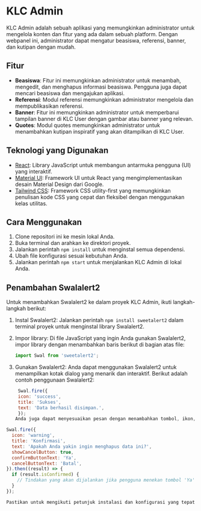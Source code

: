 # KLC Admin
KLC Admin adalah sebuah aplikasi yang memungkinkan administrator untuk mengelola konten dan fitur yang ada dalam sebuah platform. Dengan webpanel ini, administrator dapat mengatur beasiswa, referensi, banner, dan kutipan dengan mudah.

## Fitur

- **Beasiswa**: Fitur ini memungkinkan administrator untuk menambah, mengedit, dan menghapus informasi beasiswa. Pengguna juga dapat mencari beasiswa dan mengajukan aplikasi.
- **Referensi**: Modul referensi memungkinkan administrator mengelola dan mempublikasikan referensi.
- **Banner**: Fitur ini memungkinkan administrator untuk memperbarui tampilan banner di KLC User dengan gambar atau banner yang relevan.
- **Quotes**: Modul quotes memungkinkan administrator untuk menambahkan kutipan inspiratif yang akan ditampilkan di KLC User.

## Teknologi yang Digunakan

- [React](https://reactjs.org/): Library JavaScript untuk membangun antarmuka pengguna (UI) yang interaktif.
- [Material UI](https://mui.com/): Framework UI untuk React yang mengimplementasikan desain Material Design dari Google.
- [Tailwind CSS](https://tailwindcss.com/): Framework CSS utility-first yang memungkinkan penulisan kode CSS yang cepat dan fleksibel dengan menggunakan kelas utilitas.

## Cara Menggunakan

1. Clone repositori ini ke mesin lokal Anda.
2. Buka terminal dan arahkan ke direktori proyek.
3. Jalankan perintah `npm install` untuk menginstal semua dependensi.
4. Ubah file konfigurasi sesuai kebutuhan Anda.
5. Jalankan perintah `npm start` untuk menjalankan KLC Admin di lokal Anda.

## Penambahan Swalalert2

Untuk menambahkan Swalalert2 ke dalam proyek KLC Admin, ikuti langkah-langkah berikut:

1. Instal Swalalert2: Jalankan perintah `npm install sweetalert2` dalam terminal proyek untuk menginstal library Swalalert2.
2. Impor library: Di file JavaScript yang ingin Anda gunakan Swalalert2, impor library dengan menambahkan baris berikut di bagian atas file:

   ```javascript
   import Swal from 'sweetalert2';
   
3. Gunakan Swalalert2: Anda dapat menggunakan Swalalert2 untuk menampilkan kotak dialog yang menarik dan interaktif. Berikut adalah contoh penggunaan Swalalert2:

   ```javascript
    Swal.fire({
    icon: 'success',
    title: 'Sukses',
    text: 'Data berhasil disimpan.',
    });
   Anda juga dapat menyesuaikan pesan dengan menambahkan tombol, ikon, atau elemen lainnya. Swalalert2 menyediakan banyak opsi dan metode yang dapat Anda gunakan untuk mengubah tampilan dan perilaku kotak dialog.

  ```javascript
  Swal.fire({
    icon: 'warning',
    title: 'Konfirmasi',
    text: 'Apakah Anda yakin ingin menghapus data ini?',
    showCancelButton: true,
    confirmButtonText: 'Ya',
    cancelButtonText: 'Batal',
  }).then((result) => {
    if (result.isConfirmed) {
      // Tindakan yang akan dijalankan jika pengguna menekan tombol 'Ya'
    }
  });

Pastikan untuk mengikuti petunjuk instalasi dan konfigurasi yang tepat sebelum menjalankan aplikasi ini. Pastikan juga untuk memperbarui file README.md dengan informasi yang lebih detail sesuai dengan kebutuhan.


